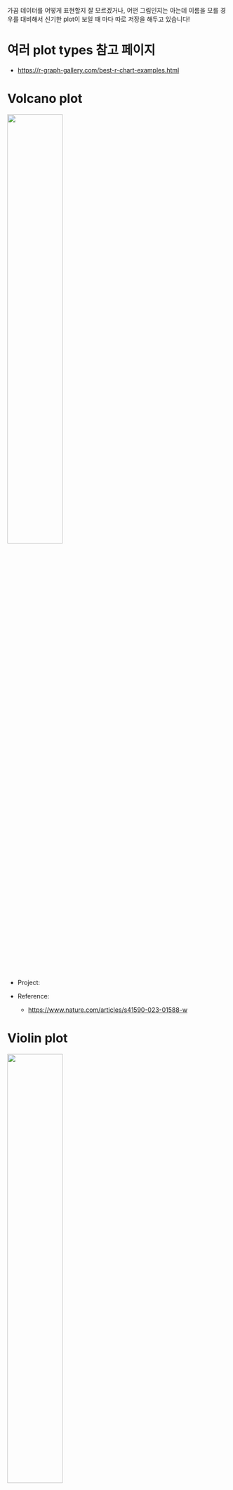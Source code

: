 가끔 데이터를 어떻게 표현할지 잘 모르겠거나, 어떤 그림인지는 아는데 이름을 모를 경우를 대비해서 신기한 plot이 보일 때 마다 따로 저장을 해두고 있습니다!

# 여러 plot types 참고 페이지
- https://r-graph-gallery.com/best-r-chart-examples.html


# Volcano plot

<img src="../img/plot_volcano.png" width=50% height=50%>

- Project:

- Reference:
  - https://www.nature.com/articles/s41590-023-01588-w



# Violin plot

<img src="../img/plot_violin.png" width=50% height=50%>

- Project:

- Reference:
  - https://www.nature.com/articles/s41590-023-01588-w



# Circos plot

<img src="../img/plot_circos.webp" width=50% height=50%>

- Project:

- Reference:
  - https://www.nature.com/articles/s41590-023-01588-w

# Dendogram

<img src="../img/plot_dendogram.png" width=50% height=50%>

- Chromosome에서 어떤 independent signal이 있고, independent signal이 어떤 유전자와 맵핑이 되고, 이 유전자가 어떤 methods로 mapping 되었는지.

- Project:

- Reference:
  - https://www.nature.com/articles/s41588-022-01165-1 


# Heterogeneity upset plot

<img src="../img/plot_heretogeneity_upset.webp" width=50% height=50%>

- Project:

- Reference:
  - https://www.nature.com/articles/s41588-023-01584-8/figures/3


# Forest plot

<img src="../img/plot_forest.png" width=50% height=50%>

- Project:
  - Drug repurposing

- Reference: 
  - R package: `forestploter`
  - https://cran.r-project.org/web/packages/forestploter/vignettes/forestploter-intro.html

# Locuszoom plot

<img src="../img/plot_locuszoom.jpg" width=40% height=40%>

- Project:
  - Drug repurposing

- Reference:
  - R package: `locuszoomr`
  - https://cran.r-project.org/web/packages/locuszoomr/vignettes/locuszoomr.html#1_Introduction

# Dumbbell plot  

<img src="../img/plot_dumbbell_segment.png" width=40% height=40%>

- References:
  - https://r-graph-gallery.com/web-extended-dumbbell-plot-ggplot2.html


# Corrplot

<img src="../img/corrplot.png" width=40% height=40%>

- Reference:
  - https://github.com/mkanai/ldsc-corrplot-rg

